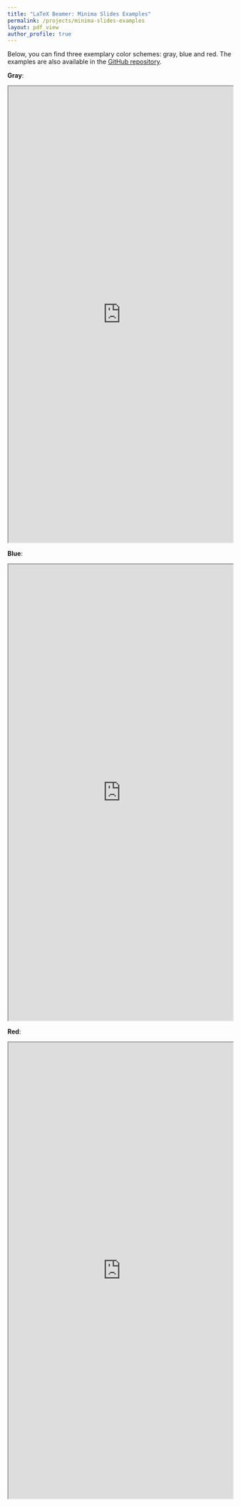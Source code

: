 ```yaml
---
title: "LaTeX Beamer: Minima Slides Examples"
permalink: /projects/minima-slides-examples
layout: pdf_view
author_profile: true
---
```


Below, you can find three exemplary color schemes: gray, blue and red. The examples are also available in the 
[GitHub repository](https://github.com/jzenn/beamer-minima-slides/tree/master/examples).

**Gray**:

<iframe src="https://drive.google.com/file/d/1Y-e_C6_mQv7aVP1ZMxwDtCz_thQxc-v_/preview" 
        width="100%" 
        height="1024">
</iframe>

**Blue**:

<iframe src="https://drive.google.com/file/d/1yrskYu-gNspi0u3fyQFXZgZHsIE866eM/preview" 
        width="100%" 
        height="1024">
</iframe>

**Red**:

<iframe src="https://drive.google.com/file/d/1_pR9DQJ5DLPEnYHAmS9NfkRjw28rOgr1/preview" 
        width="100%" 
        height="1024">
</iframe>